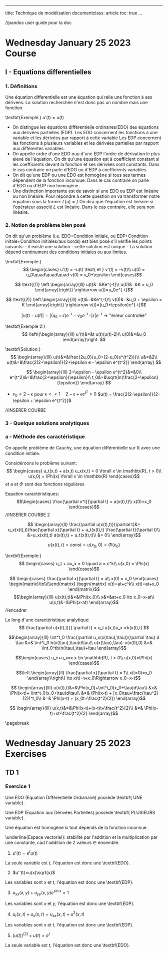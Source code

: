 
---
title: Technique de modélisation
documentclass: article
toc: true
...

//pandoc user guide pour la doc

# Wednesday January 25 2023 Course
## I - Equations differentielles
### 1. Définitions
Une équation differentielle est une équation qui relie une fonction à ses dérivées.
La solution recherchée n'est donc pas un nombre mais une fonction.

\textbf{Exemple:} $u'(t)=u(t)$

* On distingue les équations différentielle ordinaires(EDO) des équations aux dérivées partielles (EDP).
Les EDO concernent les fonctions à une variable et les dérivées par rapport à cette variable
Les EDP concernent les fonctions à plusieurs variables et les dérivées partielles par rapport aux différentes variables.
* On appelle ordre d'une EDO ouu d'une EDP l'ordre de dérivation le plus elevé de l'équation.
On dit qu'une équation est à coefficient constant si les coefficients devant la fonction et ses dérivées sont constants.
Dans le cas contraire on parle d'EDO ou d'EDP à coefficients variables.
* On dit qu'une EDP ou une EDO est homogène si tous ses termes dépendent de la fonction inconuue.
Dans le cas contraire on parle d'EDO ou d'EDP non homogène.
* Une distinction importante est de savoir si une EDO ou EDP est linéaire ou non linéaire.
Pour répondre à cette question on va transformer notre equation sous la forme: $L(u)=f$
On dira que l'équation est linéaire si l'opérateur associé $L$ est linéaire.
Dans le cas contraire, elle sera non linéaire.

### 2. Notion de problème bien posé
On dit qu'un problème (i.e. EDO+Condition initiale, ou EDP+Condition initale+Condition initiales/aux bords) est bien posé s'il vérifie les points suivants:
    - il existe une solution
    - cette solution est unique
    - La solution dépend continument des conditions initiales ou aux limites.

\textbf{Exemple:}
$$
\begin{cases}
u'(t) = -u(t) \text{ et } v'(t) = -v(t)\\
u(0) = u_0\quad\quad\quad v(0) = v_0+\epsilon
\end{cases}$$

$$
\text{(1)}
\left.\begin{array}{lll}
u(t)&=&Ke^{-t}\\
u(0)&=&K = u_0
\end{array}\right\}
\rightarrow u(t)=u_0e^{-t}$$

$$
\text{(2)}
\left.\begin{array}{lll}
v(t)&=&Ke^{-t}\\
v(0)&=&u_0 + \epsilon = K
\end{array}\right\}
\rightarrow v(t)=(u_0+\epsilon)e^{-t}$$

$$|v(t)-u(t)|=|(u_0+\epsilon)e^{-t}-v_0e^{-t} = |\epsilon|e^{-t}\Rightarrow \text{"erreur controlée"}$$


\textbf{Exemple 2:}
$$
\left\{\begin{array}{lll}
u'(t)&=&t u(t)(u(t)-2)\\
u(0)&=&u_0
\end{array}\right.
$$

\textbf{Solution:}
$$
\begin{array}{lll}
u(t)&=&\frac{2u_0}{u_0+(2-u_0)e^{t^2})}\\
u&=&2\\
u(t)&=&\frac{2(2+\epsilon)}{2+\epsilon e - \epsilon e^{t^2}}
\end{array}
$$

$$
\begin{array}{lll}
2+\epsilon - \epsilon e^{t^2}&=&0\\
e^{t^2}&=&\frac{2+\epsilon}{\epsilon}\\
t_0&=&\sqrt{ln(\frac{2+\epsilon}{\epsilon}}
\end{array}
$$

* $v_0=2-\epsilon$
pour $\epsilon << 1 \quad 2-\epsilon + \epsilon e^{t^2} >0$
$u(t) = \frac{2(2-\epsilon)}{2-\epsilon + \epsilon e^{t^2}}$


//INSERER COURBE


### 3 - Quelque solutions analytiques
### a - Méthode des caractéristique

On appelle problème de Cauchy, une équation différentielle sur $\mathbb{R}$ avec une condition initiale.

Considéroons le problème suivant:
$$ \begin{cases}
u_t(x,t) + a(x,t) u_x(x,t) = 0 \forall x \in \mathbb{R}, t > 0\\
u(x,0) = \Phi(x) \forall x \in \mathbb{R}
\end{cases}$$
et a et $\Phi$ sont des fonctions régulières

Equation caractéristiques:
$$\begin{cases}
\frac{\partial x^t}{\partial t} = a(x(t),t)\\
x(0)=x_0
\end{cases}$$
//INSERER COURBE 2

$$ 
\begin{array}{ll}
\frac{\partial u(x(t),t)}{\partial t}&= u_x(x(t),t)\frac{\partial x}{\partial t} + u_t(x(t),t) \frac{\partial t}{\partial t}\\
 &=u_x(x(t),t) a(x(t),t) + u_t(x(t),t)\\
 &= 0\\
\end{array}$$

 $$ u(x(t),t) = const = u(x_0,0) = \Phi(x_0)$$

\textbf{Exemple:}
$$
\begin{cases}
u_t + au_x = 0 \quad a = c^k\\
u(x,0) = \Phi(x)
\end{cases}$$

$$ \begin{cases}
\frac{\partial x}{\partial t} = a\\
x(0) = x_0
\end{cases}
\begin{matrix}\to\\\\\end{matrix}
\begin{matrix}
x(t)=at+c^k\\
x(t)=at+x_0
\end{matrix}$$
$$\begin{array}{lll}
u(x(t),t)&=&\Phi(x_0)\\
x&=&at+x_0 \to x_0=x-at\\
u(x,t)&=&\Phi(x-at)
\end{array}$$//encadrer

Le long d'une caractéristique analytique:
$$ \frac{\partial u(x(t),t)}{ \partial t} = u_t a(x,t)u_x =b(x(t),t) $$

$$\begin{array}{lll}
\int^t_0 \frac{\partial u_x(x(\tau),\tau)}{\partial \tau} d \tau &=& \int^t_0 b(x(\tau),\tau)d\tau\\
 u(x(\tau),\tau)-u(x(0),0) &=& \int_0^tb(n(\tau),\tau)+\tau
 \end{array}$$

 $$\begin{cases}
 u_e+u_x=x x \in \mathbb{R}, t > 0\\
 u(x,0)=\Phi(x)
 \end{cases}$$

 $$\left.\begin{array}{ll}
 \frac{\partial x}{\partial t} = 1\\
 x(t=0)=x_0
 \end{array}\right\}
 \to x(t)=t+x_0\Rightarrow x_0=x-t$$

 $$
 \begin{array}{lll}
 u(x(t),t)&=&\Phi(x_0)+\int^t_0(x_0+\tau)d\tau\\
  &=& \Phi(x-t)+ \int^t_0(x_0+\tau)d\tau\\
  &=& \Phi(x-t) + [x_0\tau+\frac{\tau^2}{2})^t_0\\
  &=& \Phi(x-t) + (x_0t+\frac{t^2}{2})
  \end{array}$$

$$
\begin{array}{lll}
u(x,t)&=&\Phi(x-t)+(x-t)t+\frac{t^2}{2}\\
 &=& \Phi(x-t)+xt-\frac{t^2}{2}
 \end{array}$$
  
\pagebreak

# Wednesday January 25 2023 Exercises
## TD 1
### Exercice 1

Une EDO (Equation Différentielle Ordianaire) possède \textbf{ UNE variable}.

Une EDP (Equation aux Dérivées Partielles) possède \textbf{ PLUSIEURS variable}.

Une équation est homogène si tout dépends de la fonction inconnue.

\underline{Espace vectoriel}: stabilité par l'addition et la multiplication par une constante, càd l'addition de 2 valeurs $\in$ ensemble.

1. $u'(t)=e^tu(t)$

La seule variable est $t$, l'équation est donc une \textbf{EDO}.

2. $u''(t)=u(x)\sqrt{x}$

Les variables sont $x$ et $t$, l'équation est donc une \textbf{EDP}.

3. $u_{xx}(x,y) + u_{yy}(x,y)e^{\sin{x}}=1$

Les variables sont $x$ et $y$, l'équation est donc une \textbf{EDP}.

4. $u_{t}(x,t) + u_{x}(x,t)=u_{xx}(x,t)+u^{2}(x,t)$

Les variables sont $x$ et $t$, l'équation est donc une \textbf{EDP}.

5. $(u(t))^{(2)}+u(t)=e^t$

La seule variable est $t$, l'équation est donc une \textbf{EDO}.

